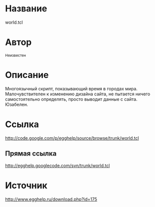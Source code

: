 # Название #
world.tcl


# Автор #
<sup>Неизвестен</sup>


# Описание #
Многоязычный скрипт, показывающий время в городах мира. Малочувствителен к изменению дизайна сайта, не пытается ничего самостоятельно определять, просто выводит данные с сайта. Юзабелен.


# Ссылка #
http://code.google.com/p/egghelp/source/browse/trunk/world.tcl

## Прямая ссылка ##
http://egghelp.googlecode.com/svn/trunk/world.tcl


# Источник #
http://www.egghelp.ru/download.php?id=175

